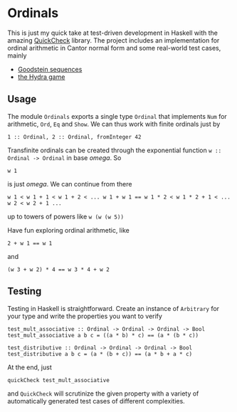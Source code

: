 # Ordinals

This is just my quick take at test-driven development in Haskell with the amazing [QuickCheck](http://book.realworldhaskell.org/read/testing-and-quality-assurance.html) library. The project includes an implementation for ordinal arithmetic in Cantor normal form and some real-world test cases, mainly

* [Goodstein sequences](https://en.wikipedia.org/wiki/Goodstein%27s_theorem)
* [the Hydra game](http://math.andrej.com/2008/02/02/the-hydra-game/)

## Usage

The module `Ordinals` exports a single type `Ordinal` that implements `Num` for arithmetic, `Ord`, `Eq` and `Show`. We can thus work with finite ordinals just by

    1 :: Ordinal, 2 :: Ordinal, fromInteger 42

Transfinite ordinals can be created through the exponential function `w :: Ordinal -> Ordinal` in base *omega*. So

    w 1 

is just *omega*. We can continue from there 

    w 1 < w 1 + 1 < w 1 + 2 < ... w 1 + w 1 == w 1 * 2 < w 1 * 2 + 1 < ... w 2 < w 2 + 1 ...

up to towers of powers like `w (w (w 5))` 

Have fun exploring ordinal arithmetic, like

    2 + w 1 == w 1

and

    (w 3 + w 2) * 4 == w 3 * 4 + w 2

## Testing

Testing in Haskell is straightforward. Create an instance of `Arbitrary` for your type and write the properties you want to verify


    test_mult_associative :: Ordinal -> Ordinal -> Ordinal -> Bool
    test_mult_associative a b c = ((a * b) * c) == (a * (b * c))
    
    test_distributive :: Ordinal -> Ordinal -> Ordinal -> Bool
    test_distributive a b c = (a * (b + c)) == (a * b + a * c)

At the end, just

    quickCheck test_mult_associative

and `QuickCheck` will scrutinize the given property with a variety of automatically generated test cases of different complexities.